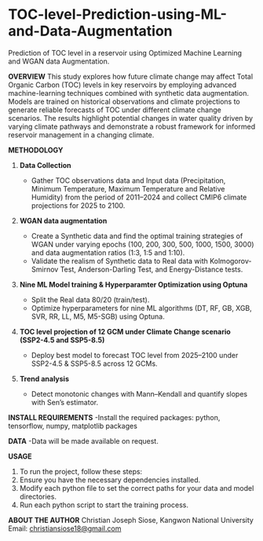 # TOC-level-Prediction-using-ML-and-Data-Augmentation
Prediction of TOC level in a reservoir using Optimized Machine Learning and WGAN data Augmentation. 

**OVERVIEW**
This study explores how future climate change may affect Total Organic Carbon (TOC) levels in key reservoirs by employing advanced machine-learning techniques combined with synthetic data augmentation. Models are trained on historical observations and climate projections to generate reliable forecasts of TOC under different climate change scenarios. The results highlight potential changes in water quality driven by varying climate pathways and demonstrate a robust framework for informed reservoir management in a changing climate.

**METHODOLOGY**
1. **Data Collection**  
   - Gather TOC observations data and Input data (Precipitation, Minimum Temperature, Maximum Temperature and Relative Humidity) from the period of 2011–2024 and collect CMIP6 climate projections for 2025 to 2100.   

2. **WGAN data augmentation**  
   - Create a Synthetic data and find the optimal training strategies of WGAN under varying epochs (100, 200, 300, 500, 1000, 1500, 3000) and data augmentation ratios (1:3, 1:5 and 1:10).  
   - Validate the realism of Synthetic data to Real data with Kolmogorov-Smirnov Test, Anderson-Darling Test, and Energy-Distance tests.

3. **Nine ML Model training & Hyperparamter Optimization using Optuna**  
   - Split the Real data 80/20 (train/test).  
   - Optimize hyperparameters for nine ML algorithms (DT, RF, GB, XGB, SVR, RR, LL, M5, M5-SGB) using Optuna.

4. **TOC level projection of 12 GCM under Climate Change scenario (SSP2-4.5 and SSP5-8.5)**  
   - Deploy best model to forecast TOC level from 2025–2100 under SSP2-4.5 & SSP5-8.5 across 12 GCMs.

5. **Trend analysis**  
   - Detect monotonic changes with Mann–Kendall and quantify slopes with Sen’s estimator.  

**INSTALL REQUIREMENTS**
-Install the required packages: python, tensorflow, numpy, matplotlib packages

**DATA**
-Data will be made available on request. 

**USAGE**
1. To run the project, follow these steps:
2. Ensure you have the necessary dependencies installed.
3. Modify each python file to set the correct paths for your data and model directories.
4. Run each python script to start the training process.

**ABOUT THE AUTHOR**
Christian Joseph Siose, Kangwon National University
Email: christiansiose18@gmail.com
